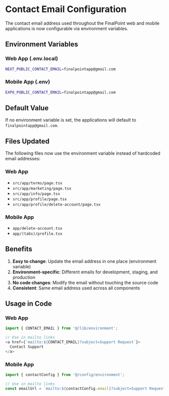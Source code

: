 # Contact Email Configuration

The contact email address used throughout the FinalPoint web and mobile applications is now configurable via environment variables.

## Environment Variables

### Web App (.env.local)
```bash
NEXT_PUBLIC_CONTACT_EMAIL=finalpointapp@gmail.com
```

### Mobile App (.env)
```bash
EXPO_PUBLIC_CONTACT_EMAIL=finalpointapp@gmail.com
```

## Default Value

If no environment variable is set, the applications will default to `finalpointapp@gmail.com`.

## Files Updated

The following files now use the environment variable instead of hardcoded email addresses:

### Web App
- `src/app/terms/page.tsx`
- `src/app/marketing/page.tsx`
- `src/app/info/page.tsx`
- `src/app/profile/page.tsx`
- `src/app/profile/delete-account/page.tsx`

### Mobile App
- `app/delete-account.tsx`
- `app/(tabs)/profile.tsx`

## Benefits

1. **Easy to change**: Update the email address in one place (environment variable)
2. **Environment-specific**: Different emails for development, staging, and production
3. **No code changes**: Modify the email without touching the source code
4. **Consistent**: Same email address used across all components

## Usage in Code

### Web App
```typescript
import { CONTACT_EMAIL } from '@/lib/environment';

// Use in mailto links
<a href={`mailto:${CONTACT_EMAIL}?subject=Support Request`}>
  Contact Support
</a>
```

### Mobile App
```typescript
import { contactConfig } from '@/config/environment';

// Use in mailto links
const emailUrl = `mailto:${contactConfig.email}?subject=Support Request`;
```
